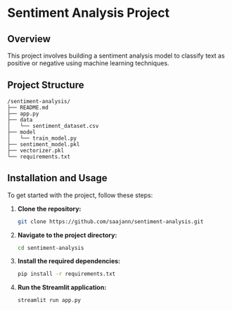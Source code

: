 # Sentiment Analysis Project

## Overview
This project involves building a sentiment analysis model to classify text as positive or negative using machine learning techniques.

## Project Structure
```
/sentiment-analysis/
├── README.md
├── app.py
├── data
│   └── sentiment_dataset.csv
├── model
│   └── train_model.py
├── sentiment_model.pkl
├── vectorizer.pkl
└── requirements.txt
```

## Installation and Usage

To get started with the project, follow these steps:

1. **Clone the repository:**
    ```sh
    git clone https://github.com/saajann/sentiment-analysis.git
    ```

2. **Navigate to the project directory:**
    ```sh
    cd sentiment-analysis
    ```

3. **Install the required dependencies:**
    ```sh
    pip install -r requirements.txt
    ```

4. **Run the Streamlit application:**
    ```sh
    streamlit run app.py
    ```